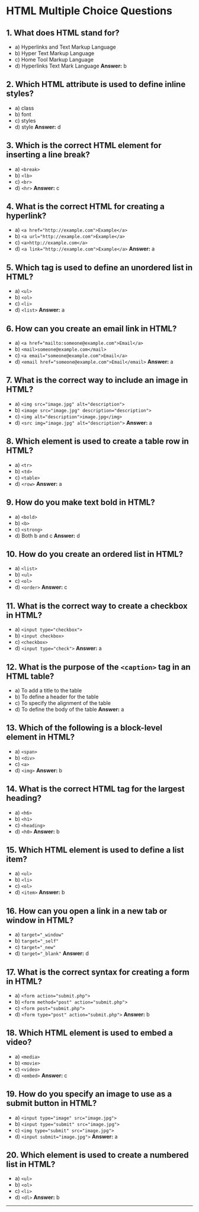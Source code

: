 # HTML Multiple Choice Questions

## 1. What does HTML stand for?
- a) Hyperlinks and Text Markup Language
- b) Hyper Text Markup Language
- c) Home Tool Markup Language
- d) Hyperlinks Text Mark Language
**Answer:** b

## 2. Which HTML attribute is used to define inline styles?
- a) class
- b) font
- c) styles
- d) style
**Answer:** d

## 3. Which is the correct HTML element for inserting a line break?
- a) `<break>`
- b) `<lb>`
- c) `<br>`
- d) `<hr>`
**Answer:** c

## 4. What is the correct HTML for creating a hyperlink?
- a) `<a href="http://example.com">Example</a>`
- b) `<a url="http://example.com">Example</a>`
- c) `<a>http://example.com</a>`
- d) `<a link="http://example.com">Example</a>`
**Answer:** a

## 5. Which tag is used to define an unordered list in HTML?
- a) `<ul>`
- b) `<ol>`
- c) `<li>`
- d) `<list>`
**Answer:** a

## 6. How can you create an email link in HTML?
- a) `<a href="mailto:someone@example.com">Email</a>`
- b) `<mail>someone@example.com</mail>`
- c) `<a email="someone@example.com">Email</a>`
- d) `<email href="someone@example.com">Email</email>`
**Answer:** a

## 7. What is the correct way to include an image in HTML?
- a) `<img src="image.jpg" alt="description">`
- b) `<image src="image.jpg" description="description">`
- c) `<img alt="description">image.jpg</img>`
- d) `<src img="image.jpg" alt="description">`
**Answer:** a

## 8. Which element is used to create a table row in HTML?
- a) `<tr>`
- b) `<td>`
- c) `<table>`
- d) `<row>`
**Answer:** a

## 9. How do you make text bold in HTML?
- a) `<bold>`
- b) `<b>`
- c) `<strong>`
- d) Both b and c
**Answer:** d

## 10. How do you create an ordered list in HTML?
- a) `<list>`
- b) `<ul>`
- c) `<ol>`
- d) `<order>`
**Answer:** c

## 11. What is the correct way to create a checkbox in HTML?
- a) `<input type="checkbox">`
- b) `<input checkbox>`
- c) `<checkbox>`
- d) `<input type="check">`
**Answer:** a

## 12. What is the purpose of the `<caption>` tag in an HTML table?
- a) To add a title to the table
- b) To define a header for the table
- c) To specify the alignment of the table
- d) To define the body of the table
**Answer:** a

## 13. Which of the following is a block-level element in HTML?
- a) `<span>`
- b) `<div>`
- c) `<a>`
- d) `<img>`
**Answer:** b

## 14. What is the correct HTML tag for the largest heading?
- a) `<h6>`
- b) `<h1>`
- c) `<heading>`
- d) `<h0>`
**Answer:** b

## 15. Which HTML element is used to define a list item?
- a) `<ul>`
- b) `<li>`
- c) `<ol>`
- d) `<item>`
**Answer:** b

## 16. How can you open a link in a new tab or window in HTML?
- a) `target="_window"`
- b) `target="_self"`
- c) `target="_new"`
- d) `target="_blank"`
**Answer:** d

## 17. What is the correct syntax for creating a form in HTML?
- a) `<form action="submit.php">`
- b) `<form method="post" action="submit.php">`
- c) `<form post="submit.php">`
- d) `<form type="post" action="submit.php">`
**Answer:** b

## 18. Which HTML element is used to embed a video?
- a) `<media>`
- b) `<movie>`
- c) `<video>`
- d) `<embed>`
**Answer:** c

## 19. How do you specify an image to use as a submit button in HTML?
- a) `<input type="image" src="image.jpg">`
- b) `<input type="submit" src="image.jpg">`
- c) `<img type="submit" src="image.jpg">`
- d) `<input submit="image.jpg">`
**Answer:** a

## 20. Which element is used to create a numbered list in HTML?
- a) `<ul>`
- b) `<ol>`
- c) `<li>`
- d) `<dl>`
**Answer:** b

---
